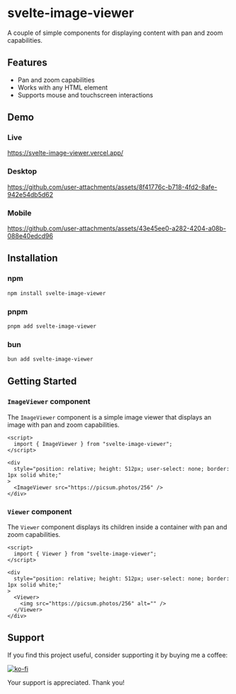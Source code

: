 # svelte-image-viewer

A couple of simple components for displaying content with pan and zoom capabilities.

## Features

- Pan and zoom capabilities
- Works with any HTML element
- Supports mouse and touchscreen interactions

## Demo

### Live

https://svelte-image-viewer.vercel.app/

### Desktop

https://github.com/user-attachments/assets/8f41776c-b718-4fd2-8afe-942e54db5d62

### Mobile

https://github.com/user-attachments/assets/43e45ee0-a282-4204-a08b-088e40edcd96

## Installation

### npm

```bash
npm install svelte-image-viewer
```

### pnpm

```bash
pnpm add svelte-image-viewer
```

### bun

```bash
bun add svelte-image-viewer
```

## Getting Started

### `ImageViewer` component

The `ImageViewer` component is a simple image viewer that displays an image with pan and zoom capabilities.

```svelte
<script>
  import { ImageViewer } from "svelte-image-viewer";
</script>

<div
  style="position: relative; height: 512px; user-select: none; border: 1px solid white;"
>
  <ImageViewer src="https://picsum.photos/256" />
</div>
```

### `Viewer` component

The `Viewer` component displays its children inside a container with pan and zoom capabilities.

```svelte
<script>
  import { Viewer } from "svelte-image-viewer";
</script>

<div
  style="position: relative; height: 512px; user-select: none; border: 1px solid white;"
>
  <Viewer>
    <img src="https://picsum.photos/256" alt="" />
  </Viewer>
</div>
```

## Support

If you find this project useful, consider supporting it by buying me a coffee:

[![ko-fi](https://ko-fi.com/img/githubbutton_sm.svg)](https://ko-fi.com/Q5Q361YW5)

Your support is appreciated. Thank you!
